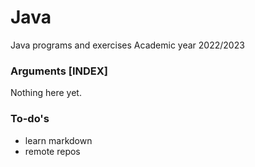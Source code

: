 # Java
Java programs and exercises
Academic year 2022/2023
### Arguments [INDEX]
Nothing here yet.
### To-do's
* learn markdown
* remote repos



